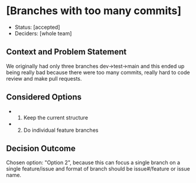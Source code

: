 # [Branches with too many commits]

* Status: [accepted]
* Deciders: [whole team] 

## Context and Problem Statement

We originally had only three branches dev->test->main and this ended up being really bad because there were too many commits, really hard to code review and make pull requests.

## Considered Options

* 1. Keep the current structure
* 2. Do individual feature branches


## Decision Outcome

Chosen option: "Option 2", because this can focus a single branch on a single feature/issue and format of branch should be issue#/feature or issue name.

